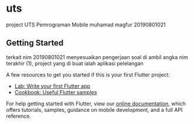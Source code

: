 # uts

project UTS Pemrograman Mobile muhamad magfur 20190801021

## Getting Started

terkait nim 20190801021 menyesuaikan pengerjaan soal di ambil angka nim terakhir (1), project yang di buat ialah aplikasi pelelangan

A few resources to get you started if this is your first Flutter project:

- [Lab: Write your first Flutter app](https://flutter.dev/docs/get-started/codelab)
- [Cookbook: Useful Flutter samples](https://flutter.dev/docs/cookbook)

For help getting started with Flutter, view our
[online documentation](https://flutter.dev/docs), which offers tutorials,
samples, guidance on mobile development, and a full API reference.
